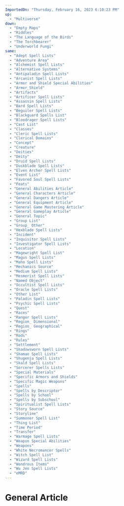 ```yaml
---
ImportedOn: "Thursday, February 16, 2023 6:10:23 PM"
up:
  - "Multiverse"
down:
  - "Empty Maps"
  - "Riddles"
  - "The Language of the Birds"
  - "The Torchbearer"
  - "Underworld Fungi"
same:
  - "Adept Spell Lists"
  - "Adventure Area"
  - "Alchemist Spell Lists"
  - "Alternative Systems"
  - "Antipaladin Spell Lists"
  - "Arcanist Spell Lists"
  - "Armor and Shield Special Abilities"
  - "Armor_Shield"
  - "Artifacts"
  - "Artificer Spell Lists"
  - "Assassin Spell Lists"
  - "Bard Spell Lists"
  - "Beguiler Spell Lists"
  - "Blackguard Spells List"
  - "Bloodrager Spell Lists"
  - "Cast List"
  - "Classes"
  - "Cleric Spell Lists"
  - "Clerical Domains"
  - "Concept"
  - "Creature"
  - "Deities"
  - "Deity"
  - "Druid Spell Lists"
  - "Duskblade Spell Lists"
  - "Elven Archer Spell Lists"
  - "Event List"
  - "Favored Soul Spell Lists"
  - "Feats"
  - "General Abilities Article"
  - "General Characters Article"
  - "General Dangers Article"
  - "General Equipment Article"
  - "General Game Mastering Article"
  - "General Gameplay Article"
  - "General Topic"
  - "Group List"
  - "Group_ Other"
  - "Hexblade Spell Lists"
  - "Incident"
  - "Inquisitor Spell Lists"
  - "Investigator Spell Lists"
  - "Location"
  - "Magewright Spell List"
  - "Magus Spell Lists"
  - "Maho Spell Lists"
  - "Mechanics Source"
  - "Medium Spell Lists"
  - "Mesmerist Spell Lists"
  - "Named Object"
  - "Occultist Spell Lists"
  - "Oracle Spell Lists"
  - "Other List"
  - "Paladin Spell Lists"
  - "Psychic Spell Lists"
  - "Quest"
  - "Races"
  - "Ranger Spell Lists"
  - "Region_ Dimensional"
  - "Region_ Geographical"
  - "Rings"
  - "Rods"
  - "Rules"
  - "Settlement"
  - "Shadowsworn Spell Lists"
  - "Shaman Spell Lists"
  - "Shugenja Spell Lists"
  - "Skald Spell Lists"
  - "Sorcerer Spells Lists"
  - "Special Materials"
  - "Specific Armors and Shields"
  - "Specific Magic Weapons"
  - "Spells"
  - "Spells by Descriptor"
  - "Spells by School"
  - "Spells by Subschool"
  - "Spiritualist Spell Lists"
  - "Story Source"
  - "Storyline"
  - "Summoner Spell List"
  - "Thing List"
  - "Time Period"
  - "Transfer"
  - "Warmage Spell Lists"
  - "Weapon Special Abilities"
  - "Weapons"
  - "White Necromancer Spells"
  - "Witch Spell List"
  - "Wizard Spell Lists"
  - "Wondrous Items"
  - "Wu Jen Spell Lists"
  - "eMRD"
---
```

# General Article
